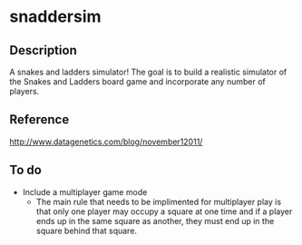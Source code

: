 # snaddersim
## Description
A snakes and ladders simulator! The goal is to build a realistic simulator of the Snakes and Ladders board game and incorporate any number of players.

## Reference

http://www.datagenetics.com/blog/november12011/

## To do

- Include a multiplayer game mode
  - The main rule that needs to be implimented for multiplayer play is that only one player may occupy a square at one time and if a player ends up in the same square as another, they must end up in the square behind that square.
